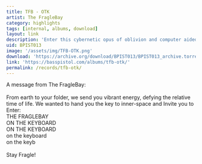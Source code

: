 ```yaml
---
title: TFB - OTK
artist: The FragleBay
category: highlights
tags: [internal, albums, download]
layout: link
description: 'Enter this cybernetic opus of oblivion and computer aided overstanding, grown somewhere beyond the laws of physics.'
uid: BPIST013
image: '/assets/img/TFB-OTK.png'
download: 'https://archive.org/download/BPIST013/BPIST013_archive.torrent'
link: 'https://basspistol.com/albums/tfb-otk/'
permalink: /records/tfb-otk/
---
```


A message from The FragleBay:<br />
<br />
From earth to your folder, we send you vibrant energy, defying the relative time of life. We wanted to hand you the key to inner-space and Invite you to Enter:<br />
THE FRAGLEBAY<br />
ON THE KEYBOARD<br />
ON THE KEYBOARD<br />
on the keyboard<br />
on the keyb<br />
<br />
Stay Fragle!
